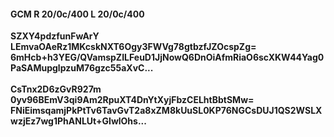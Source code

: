 #### GCM R 20/0c/400 L 20/0c/400
**SZXY4pdzfunFwArY**<br/>**LEmvaOAeRz1MKcskNXT6Ogy3FWVg78gtbzfJZOcspZg=**<br/>**6mHcb+h3YEG/QVamspZILFeuD1JjNowQ6DnOiAfmRiaO6scXKW44Yag0PaSAMupglpzuM76gzc55aXvC...**<br/><br/>
**CsTnx2D6zGvR927m**<br/>**0yv96BEmV3qi9Am2RpuXT4DnYtXyjFbzCELhtBbtSMw=**<br/>**FNiEimsqamjPkPtTv6TavGvT2a8xZM8kUuSL0KP76NGCsDUJ1QS2WSLXwzjEz7wg1PhANLUt+GIwlOhs...**